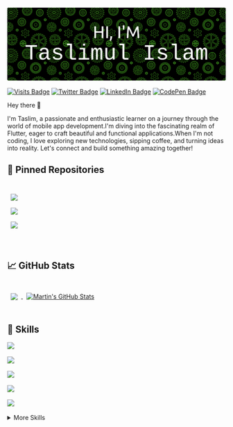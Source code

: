 [![Taslim's GitHub Banner](./assets/GitHubHeader.png)](https://github.com/taslims-code)

[![Visits Badge](https://badges.pufler.dev/visits/taslims-code/taslims-code)](https:github.com/taslims-code)
[![Twitter Badge](https://img.shields.io/badge/Twitter-Profile-informational?style=flat&logo=twitter&logoColor=white&color=1CA2F1)](https://twitter.com/taslimul_)
[![LinkedIn Badge](https://img.shields.io/badge/LinkedIn-Profile-informational?style=flat&logo=linkedin&logoColor=white&color=0D76A8)](https://www.linkedin.com/in/taslimulislam/)
[![CodePen Badge](https://img.shields.io/badge/CodePen-Profile-informational?style=flat&logo=codepen&logoColor=white&color=black)](https://codepen.io/taslims-code)

Hey there 👋

I'm Taslim, a passionate and enthusiastic learner on a journey through the world of mobile app development.I'm diving into the fascinating realm of Flutter, eager to craft beautiful and functional applications.When I'm not coding, I love exploring new technologies, sipping coffee, and turning ideas into reality. Let's connect and build something amazing together!


## 📌 Pinned Repositories

<br>

<a href="https://github.com/taslims-code/task_manager_getx">
  <img align="center" style="margin:0.5rem" src="https://github-readme-stats.vercel.app/api/pin/?username=taslims-code&repo=task_manager_getx&title_color=ffffff&text_color=c9cacc&icon_color=4AB197&bg_color=1A2B34" />
</a>

<br>

<a href="https://github.com/taslims-code/craftybay">
  <img align="center" style="margin:0.5rem" src="https://github-readme-stats.vercel.app/api/pin/?username=taslims-code&repo=craftybay&title_color=ffffff&text_color=c9cacc&icon_color=4AB197&bg_color=1A2B34" />
</a>

<br>

<a href="https://github.com/muj-i/snap_share_t3">
  <img align="center" style="margin:0.5rem" src="https://github-readme-stats.vercel.app/api/pin/?username=muj-i&repo=snap_share_t3&title_color=ffffff&text_color=c9cacc&icon_color=4AB197&bg_color=1A2B34" />
</a>

<br>

<!-- <a href="https://github.com/taslims-code/ng-limeade">
  <img align="center" style="margin:0.5rem" src="https://github-readme-stats.vercel.app/api/pin/?username=taslims-code&repo=ng-limeade&title_color=ffffff&text_color=c9cacc&icon_color=4AB197&bg_color=1A2B34" />
</a>

<a href="https://github.com/taslims-code/officeapi">
  <img align="center" style="margin:0.5rem" src="https://github-readme-stats.vercel.app/api/pin/?username=taslims-code&repo=officeapi&title_color=ffffff&text_color=c9cacc&icon_color=4AB197&bg_color=1A2B34" />
</a> -->

<br>
<br>

## &#x1f4c8; GitHub Stats

<br>

<a href="https://github.com/taslims-code">
  <img align="center" style="margin:0.5rem" src="https://github-readme-stats.vercel.app/api/top-langs/?username=taslims-code&hide=html,css&title_color=ffffff&text_color=c9cacc&icon_color=4AB197&bg_color=1A2B34" />
</a>

<a href="https://github.com/taslims-code">
  <img align="center" style="margin:0.5rem" src="https://github-readme-stats.vercel.app/api?username=taslims-code&show_icons=true&line_height=27&count_private=true&title_color=ffffff&text_color=c9cacc&icon_color=4AB097&bg_color=1A2B34" alt="Martin's GitHub Stats" />
</a>

<br>
<br>

## 💼 Skills

![](https://img.shields.io/badge/Code-dart-informational?style=flat&logo=dart&logoColor=white&color=4ab197)

![](https://img.shields.io/badge/Code-flutter-informational?style=flat&logo=flutter&color=4ab197)


![](https://img.shields.io/badge/Code-Java-informational?style=flat&logo=Java&logoColor=white&color=4AB197)

![](https://img.shields.io/badge/Code-HTML-informational?style=flat&logo=html5&logoColor=white&color=4ab197)

![](https://img.shields.io/badge/Code-CSS-informational?style=flat&logo=css3&logoColor=white&color=4ab197)


<details>
<summary>More Skills</summary>
<br>



![](https://img.shields.io/badge/Firebase-informational?style=flat&logo=firebase&logoColor=white&color=4ab197)

![](https://img.shields.io/badge/Appwrite-informational?style=flat&logo=appwrite&logoColor=white&color=4ab197)

<br>

![](https://img.shields.io/badge/Tools-Docker-informational?style=flat&logo=docker&logoColor=white&color=4AB197)
![](https://img.shields.io/badge/Tools-Postman-informational?style=flat&logo=Postman&logoColor=white&color=4AB197)
![](https://img.shields.io/badge/Tools-Photoshop-informational?style=flat&logo=Adobe-Photoshop&logoColor=white&color=4AB197)
![](https://img.shields.io/badge/Tools-Illustrator-informational?style=flat&logo=Adobe-Illustrator&logoColor=white&color=4AB197)
![](https://img.shields.io/badge/Tools-AdobeXD-informational?style=flat&logo=Adobe-XD&logoColor=white&color=4AB197)
![](https://img.shields.io/badge/Tools-GitHub-informational?style=flat&logo=GitHub&logoColor=white&color=4AB197)
![](https://img.shields.io/badge/Tools-GitLab-informational?style=flat&logo=GitLab&logoColor=white&color=4AB197)
![](https://img.shields.io/badge/Tools-Bitbucket-informational?style=flat&logo=Bitbucket&logoColor=white&color=4AB197)

</details>

<br>

